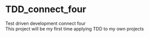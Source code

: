# TDD_connect_four
Test driven development connect four<br>
This project will be my first time applying TDD to my own projects<br>

